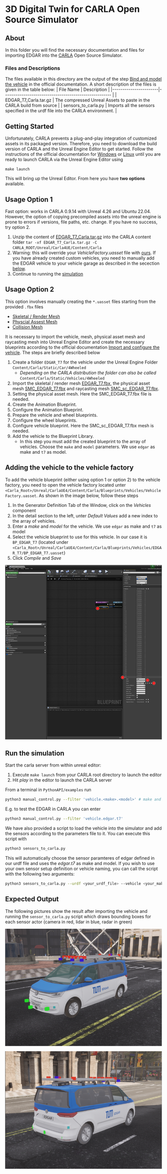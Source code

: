 # 3D Digital Twin for CARLA Open Source Simulator

## About

In this folder you will find the necessary documentation and files for importing EDGAR into the [CARLA](https://carla.org/) Open Source Simulator. 

### Files and Descriptions

The files available in this directory are the output of the step [Bind and model the vehicle](https://carla.readthedocs.io/en/latest/tuto_A_add_vehicle/#bind-and-model-the-vehicle) in the official documentation.
A short description of the files is given in the table below:
| File Name             | Description                                                   |
|-----------------------|------------------------------------------------------         |
| EDGAR_T7_Carla.tar.gz | The compressed Unreal Assets to paste in the CARLA build from source |
| sensors_to_carla.py | Imports all the sensors specified in the urdf file into the CARLA environment. |

## Getting Started

Unfortunately, CARLA prevents a plug-and-play integration of customized assets in its packaged version. Therefore, you need to download the build version of CARLA and the Unreal Engine Editor to get started. Follow the instructions of the official documentation for [Windows](https://https://carla.readthedocs.io/en/latest/build_windows/) or [Linux](https://carla.readthedocs.io/en/latest/build_linux/) until you are ready to launch CARLA via the Unreal Engine Editor using
```
make launch
```

This will bring up the Unreal Editor. From here you have **two options** available.

## Usage Option 1
Fast option: works in CARLA 0.9.14 with Unreal 4.26 and Ubuntu 22.04. However, the option of copying precompiled assets into the unreal engine is prone to errors if versions, file paths, etc. change. If you have no success, try option 2.

1. Unzip the content of [EDGAR_T7_Carla.tar.gz](EDGAR_T7_Carla.tar.gz) into the CARLA content folder `tar -xf EDGAR_T7_Carla.tar.gz -C CARLA_ROOT/Unreal/Carla4UE/Content/Carla` 
2. Warning: this will override your *VehicleFactory.uasset* file with [ours](Unreal/CarlaUE4/Content/Carla/Blueprints/Vehicles/VehicleFactory.uasset). If you have already created custom vehicles, you need to manually add the EDGAR vehicle to your vehicle garage as described in the secection [below](#adding-the-vehicle-to-the-vehicle-factory).
3. Continue to running the [simulation](#run-the-simulation)

## Usage Option 2
This option involves manually creating the `*.uasset` files starting from the provided ``.fbx`` files 
- [Skeletal / Render Mesh](../../source/3d_model/high_res/EDGAR_T7.fbx)
- [Physcial Assest Mesh](../../source/3d_model/high_res/SMC_EDGAR_T7.fbx) 
- [Collision Mesh](../../source/3d_model/high_res/SMC_sc_EDGAR_T7.fbx)

It is necessary to import the vehicle, mesh, physical asset mesh and raycasting mesh into Unreal Engine Editor and create the necessary blueprints according to the official documentation [Import and configure the vehicle](https://carla.readthedocs.io/en/latest/tuto_A_add_vehicle/#import-and-configure-the-vehicle). 
The steps are briefly described below

1. Create a folder `EDGAR_T7` for the vehicle under the Unreal Engine Folder `Content/Carla/Static/Car/4Wheeled`
   - *Depending on the CARLA distribution the folder can also be called* `Content/Carla/Static/Vehicles/4Wheeled`
2. Import the skeletal / render mesh [EDGAR_T7.fbx](../../source/3d_model/high_res/EDGAR_T7.fbx), the physical asset mesh [SMC_EDGAR_T7.fbx](../../source/3d_model/high_res/SMC_EDGAR_T7.fbx) and raycasting mesh  [SMC_sc_EDGAR_T7.fbx](../../source/3d_model/high_res/SMC_sc_EDGAR_T7.fbx).
3. Setting the physical asset mesh. Here the SMC_EDGAR_T7.fbx file is needed.
4. Create the Animation Blueprint.
5. Configure the Animation Blueprint.
6. Prepare the vehicle and wheel blueprints.
7. Configure the wheel blueprints.
8. Configure vehicle blueprint. Here the SMC_sc_EDGAR_T7.fbx mesh is needed.
9.  Add the vehicle to the Blueprint Library.
    - In this step you must add the created blueprint to the array of vehicles. Choose the `make` and `model` parameters. We use `edgar` as make and `t7` as model.

## Adding the vehicle to the vehicle factory
To add the vehicle blueprint (either using option 1 or option 2) to the vehicle factory, you need to open the vehicle factory located unter `<Carla_Root>/Unreal/CarlaUE4/Content/Carla/Blueprints/Vehicles/VehicleFactory.uasset`. As shown in the image below, follow these steps
1. In the Generator Definition Tab of the Window, click on the *Vehicles* component
2. In the detail section to the left, unter *Default Values* add a new index to the array of vehicles.
3. Enter a *make* and *model* for the vehicle. We use `edgar` as make and `t7` as model
4. Select the vehicle blueprint to use for this vehicle. In our case it is `BP_EDGAR_T7` (located under `<Carla_Root>/Unreal/CarlaUE4/Content/Carla/Blueprints/Vehicles/EDGAR_T7/BP_EDGAR_T7.uasset`)
5. Click *Compile* and *Save*

![Vehicle Factory](docs/Vehicle_Factory.png)

## Run the simulation
Start the carla server from within unreal editor:
1. Execute `make launch` from your CARLA root directory to launch the editor
2. Hit *play* in the editor to launch the CARLA server


From a terminal in `PythonAPI/examples` run 
```sh
python3 manual_control.py --filter 'vehicle.<make>.<model>' # make and model in lowercase letters
```
E.g. to test the EDGAR in CARLA you can enter
```sh
python3 manual_control.py --filter 'vehicle.edgar.t7'
``` 

We have also provided a script to load the vehicle into the simulator and add the sensors according to the parameters file to it. You can execute this script with
```sh
python3 sensors_to_carla.py
```
This will automatically choose the sensor paramteres of edgar defined in our urdf file and uses the *edgar.t7* as make and model. If you wish to use your own sensor setup definition or vehicle naming, you can call the script with the following two arguments:
```sh
python3 sensors_to_carla.py --urdf <your_urdf_file> --vehicle <your_make>.<your_model>
```

## Expected Output
The following pictures show the result after importing the vehicle and running the `sensor_to_carla.py` script which draws bounding boxes for each sensor actor (camera in red, lidar in blue, radar in green)

![Front View](docs/Front.png)

![Side Rear View](docs/Rear.png)

